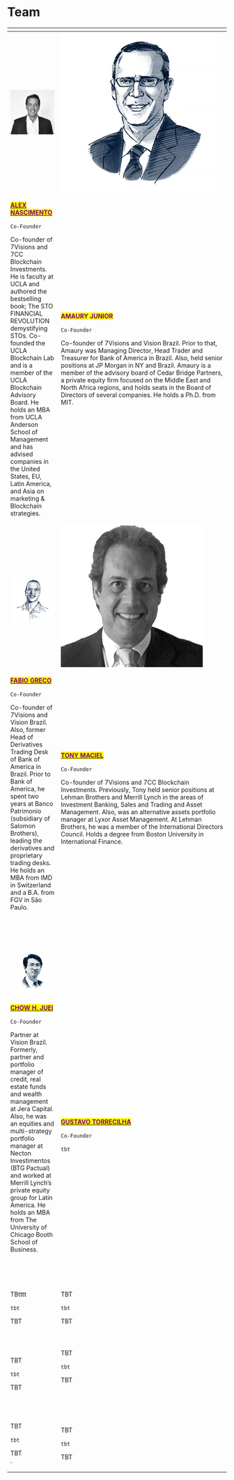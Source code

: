 # Team

<table data-header-hidden><thead><tr><th></th><th width="374"></th></tr></thead><tbody><tr><td><img src="../.gitbook/assets/1542847442670.jpg" alt="" data-size="original"></td><td><a href="https://www.linkedin.com/in/nicola-lanteri-01020a14"><img src="broken-reference" alt="" data-size="original"></a><img src="../.gitbook/assets/image (6).png" alt=""></td></tr><tr><td><p><a href="https://www.linkedin.com/in/nascimentoalex/"><mark style="color:purple;"><strong>ALEX NASCIMENTO</strong></mark></a></p><p><code>Co-Founder</code></p><p>Co-founder of 7Visions and 7CC Blockchain Investments. He is faculty at UCLA and authored the bestselling book; The STO FINANCIAL REVOLUTION demystifying STOs. Co-founded the UCLA Blockchain Lab and is a member of the UCLA Blockchain Advisory Board. He holds an MBA from UCLA Anderson School of Management and has advised companies in the United States, EU, Latin America, and Asia on marketing &#x26; Blockchain strategies.<br></p></td><td><p><mark style="color:purple;"><strong>AMAURY JUNIOR</strong></mark></p><p><code>Co-Founder</code></p><p>Co-founder of 7Visions and Vision Brazil. Prior to that, Amaury was Managing Director, Head Trader and Treasurer for Bank of America in Brazil. Also, held senior positions at JP Morgan in NY and Brazil. Amaury is a member of the advisory board of Cedar Bridge Partners, a private equity firm focused on the Middle East and North Africa regions, and holds seats in the Board of Directors of several companies. He holds a Ph.D. from MIT.</p><p></p><p></p><p></p></td></tr><tr><td><img src="broken-reference" alt="" data-size="original"> <img src="../.gitbook/assets/image.png" alt=""></td><td><img src="broken-reference" alt="" data-size="original"><img src="../.gitbook/assets/image (3).png" alt=""></td></tr><tr><td><p><a href="https://www.linkedin.com/in/fabio-greco-14649612a/"><mark style="color:purple;"><strong>FABIO GRECO</strong></mark></a></p><p><code>Co-Founder</code></p><p>Co-founder of 7Visions and Vision Brazil. Also, former Head of Derivatives Trading Desk of Bank of America in Brazil. Prior to Bank of America, he spent two years at Banco Patrimonio (subsidiary of Salomon Brothers), leading the derivatives and proprietary trading desks. He holds an MBA from IMD in Switzerland and a B.A. from FGV in São Paulo.<br><br><br><br></p><p></p></td><td><p><a href="https://www.linkedin.com/in/macieltony/"><mark style="color:purple;"><strong>TONY MACIEL</strong></mark></a></p><p><code>Co-Founder</code></p><p>Co-founder of 7Visions and 7CC Blockchain Investments. Previously, Tony held senior positions at Lehman Brothers and Merrill Lynch in the areas of Investment Banking, Sales and Trading and Asset Management. Also, was an alternative assets portfolio manager at Lyxor Asset Management. At Lehman Brothers, he was a member of the International Directors Council. Holds a degree from Boston University in International Finance.</p><p><br></p><p></p></td></tr><tr><td><img src="broken-reference" alt="" data-size="original"> <img src="../.gitbook/assets/image (2).png" alt=""></td><td><a href="https://www.linkedin.com/in/marchioro/"><img src="broken-reference" alt="" data-size="original"></a></td></tr><tr><td><p><a href="https://www.linkedin.com/in/chow-h-juei-61258a1/"><mark style="color:purple;"><strong>CHOW H. JUEI</strong></mark></a></p><p><code>Co-Founder</code></p><p>Partner at Vision Brazil. Formerly, partner and portfolio manager of credit, real estate funds and wealth management at Jera Capital. Also, he was an equities and multi-strategy portfolio manager at Necton Investimentos (BTG Pactual) and worked at Merrill Lynch’s private equity group for Latin America. He holds an MBA from The University of Chicago Booth School of Business.</p><p><br></p><p></p></td><td><p><a href="https://www.linkedin.com/in/gustavo-r-torrecilha-606784283/"><mark style="color:purple;"><strong>GUSTAVO TORRECILHA</strong></mark></a></p><p><code>Co-Founder</code></p><p><code>tbt</code></p><p></p><p></p><p></p><p></p></td></tr><tr><td><img src="broken-reference" alt="" data-size="original"> </td><td><img src="broken-reference" alt="" data-size="original"></td></tr><tr><td><p>TBtttt</p><p><code>tbt</code></p><p>TBT</p><p></p></td><td><p>TBT</p><p><code>tbt</code></p><p>TBT</p></td></tr><tr><td><img src="broken-reference" alt=""></td><td><img src="broken-reference" alt=""></td></tr><tr><td><p>TBT</p><p><code>tbt</code></p><p>TBT</p></td><td><p>TBT</p><p><code>tbt</code></p><p>TBT<br><br><br></p></td></tr><tr><td><img src="broken-reference" alt="" data-size="original"></td><td><img src="broken-reference" alt=""></td></tr><tr><td><p>TBT</p><p><code>tbt</code></p><p>TBT<br>.</p></td><td><p>TBT</p><p><code>tbt</code></p><p>TBT</p></td></tr></tbody></table>

